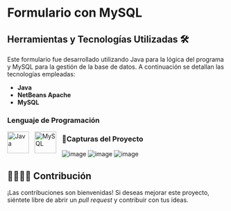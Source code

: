 # Formulario con MySQL

## Herramientas y Tecnologías Utilizadas 🛠️
Este formulario fue desarrollado utilizando Java para la lógica del programa y MySQL para la gestión de la base de datos. A continuación se detallan las tecnologías empleadas:

- **Java**
- **NetBeans Apache**
- **MySQL**

### Lenguaje de Programación
<a href="https://www.java.com/" target="_blank"><img align="left" alt="Java" width="50px" style="padding-right:10px;" src="https://techstack-generator.vercel.app/java-icon.svg" /></a>
<a href="https://www.mysql.com/" target="_blank"><img align="left" alt="MySQL" width="50px" style="padding-right:10px;" src="https://techstack-generator.vercel.app/mysql-icon.svg" /></a>


### 📸Capturas del Proyecto
![image](https://github.com/user-attachments/assets/2aec3050-eb15-4c18-b3cb-7332823416a2)
![image](https://github.com/user-attachments/assets/3383a3dd-5683-4923-b928-2b3102d99238)
![image](https://github.com/user-attachments/assets/14fb2da4-4c16-4dd6-bcc7-e917b89fd53c)

## 🫱🏻‍🫲🏻 Contribución
¡Las contribuciones son bienvenidas! Si deseas mejorar este proyecto, siéntete libre de abrir un _pull request_ y contribuir con tus ideas.





